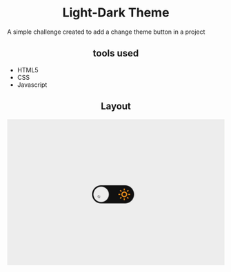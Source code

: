 <h1 align="center">Light-Dark Theme</h1>
A simple challenge created to add a change theme button in a project
    <h2 align="center">tools used</h2>
<ul>    
<li>HTML5</li>
<li>CSS</li>
<li>Javascript</li>
</ul>
<h2 align="center">Layout</h2>

![](images/preview.gif)
